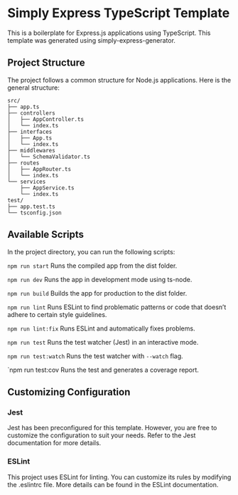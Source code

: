 # Simply Express TypeScript Template

This is a boilerplate for Express.js applications using TypeScript. This template was generated using simply-express-generator.

## Project Structure

The project follows a common structure for Node.js applications. Here is the general structure:

```plaintext
src/
├── app.ts
├── controllers
│   ├── AppController.ts
│   └── index.ts
├── interfaces
│   ├── App.ts
│   └── index.ts
├── middlewares
│   └── SchemaValidator.ts
├── routes
│   ├── AppRouter.ts
│   └── index.ts
└── services
    ├── AppService.ts
    └── index.ts
test/
├── app.test.ts
└── tsconfig.json
```

## Available Scripts
In the project directory, you can run the following scripts:

`npm run start`
Runs the compiled app from the dist folder.

`npm run dev`
Runs the app in development mode using ts-node.

`npm run build`
Builds the app for production to the dist folder.

`npm run lint`
Runs ESLint to find problematic patterns or code that doesn’t adhere to certain style guidelines.

`npm run lint:fix`
Runs ESLint and automatically fixes problems.

`npm run test`
Runs the test watcher (Jest) in an interactive mode.

`npm run test:watch`
Runs the test watcher with `--watch` flag.

`npm run test:cov
Runs the test and generates a coverage report.

## Customizing Configuration
### Jest
Jest has been preconfigured for this template. However, you are free to customize the configuration to suit your needs. Refer to the Jest documentation for more details.

### ESLint
This project uses ESLint for linting. You can customize its rules by modifying the .eslintrc file. More details can be found in the ESLint documentation.
